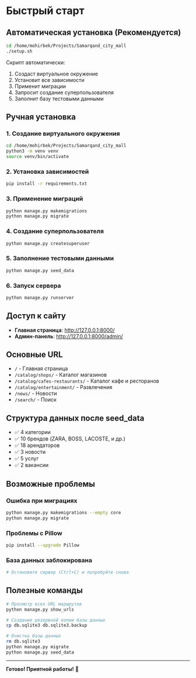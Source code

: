 # Быстрый старт

## Автоматическая установка (Рекомендуется)

```bash
cd /home/mohirbek/Projects/Samarqand_city_mall
./setup.sh
```

Скрипт автоматически:
1. Создаст виртуальное окружение
2. Установит все зависимости
3. Применит миграции
4. Запросит создание суперпользователя
5. Заполнит базу тестовыми данными

## Ручная установка

### 1. Создание виртуального окружения

```bash
cd /home/mohirbek/Projects/Samarqand_city_mall
python3 -m venv venv
source venv/bin/activate
```

### 2. Установка зависимостей

```bash
pip install -r requirements.txt
```

### 3. Применение миграций

```bash
python manage.py makemigrations
python manage.py migrate
```

### 4. Создание суперпользователя

```bash
python manage.py createsuperuser
```

### 5. Заполнение тестовыми данными

```bash
python manage.py seed_data
```

### 6. Запуск сервера

```bash
python manage.py runserver
```

## Доступ к сайту

- **Главная страница**: http://127.0.0.1:8000/
- **Админ-панель**: http://127.0.0.1:8000/admin/

## Основные URL

- `/` - Главная страница
- `/catalog/shops/` - Каталог магазинов
- `/catalog/cafes-restaurants/` - Каталог кафе и ресторанов
- `/catalog/entertainment/` - Развлечения
- `/news/` - Новости
- `/search/` - Поиск

## Структура данных после seed_data

- ✅ 4 категории
- ✅ 10 брендов (ZARA, BOSS, LACOSTE, и др.)
- ✅ 18 арендаторов
- ✅ 3 новости
- ✅ 5 услуг
- ✅ 2 вакансии

## Возможные проблемы

### Ошибка при миграциях

```bash
python manage.py makemigrations --empty core
python manage.py migrate
```

### Проблемы с Pillow

```bash
pip install --upgrade Pillow
```

### База данных заблокирована

```bash
# Остановите сервер (Ctrl+C) и попробуйте снова
```

## Полезные команды

```bash
# Просмотр всех URL маршрутов
python manage.py show_urls

# Создание резервной копии базы данных
cp db.sqlite3 db.sqlite3.backup

# Очистка базы данных
rm db.sqlite3
python manage.py migrate
python manage.py seed_data
```

---

**Готово! Приятной работы!** 🚀

